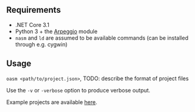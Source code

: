 ## Requirements
- .NET Core 3.1
- Python 3 + the [Arpeggio](https://textx.github.io/Arpeggio/stable/) module
- `nasm` and `ld` are assumed to be available commands (can be installed through e.g. cygwin)

## Usage
`oasm <path/to/project.json>`, TODO: describe the format of project files

Use the `-v` or `-verbose` option to produce verbose output.

Example projects are available [here](https://github.com/JellevanCappelle/OASM-Examples).
